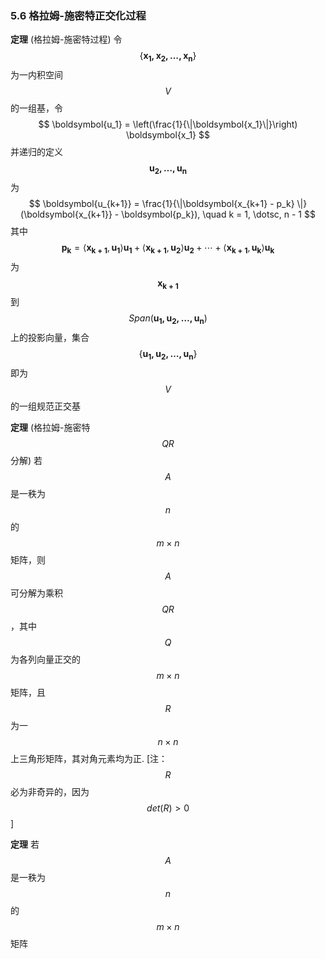 ### 5.6 格拉姆-施密特正交化过程

**定理** (格拉姆-施密特过程) 令$$\{\boldsymbol{x_1, x_2, \dotsc, x_n}\}$$为一内积空间$$V$$的一组基，令
$$
\boldsymbol{u_1} = \left(\frac{1}{\|\boldsymbol{x_1}\|}\right) \boldsymbol{x_1}
$$并递归的定义$$\boldsymbol{u_2, \dotsc, u_n}$$为
$$
\boldsymbol{u_{k+1}} = \frac{1}{\|\boldsymbol{x_{k+1} - p_k} \|}(\boldsymbol{x_{k+1}} - \boldsymbol{p_k}), \quad k = 1, \dotsc, n - 1
$$其中
$$
\boldsymbol{p_k} = \langle \boldsymbol{x_{k+1}}, \boldsymbol{u_1}\rangle\boldsymbol{u_1} + \langle\boldsymbol{x_{k+1}}, \boldsymbol{u_2}\rangle\boldsymbol{u_2} + \dotsb + \langle\boldsymbol{x_{k+1}}, \boldsymbol{u_k}\rangle\boldsymbol{u_k}
$$为$$\boldsymbol{x_{k+1}}$$到$$Span(\boldsymbol{u_1, u_2, \dotsc, u_n})$$上的投影向量，集合
$$
\{\boldsymbol{u_1, u_2, \dotsc, u_n}\}
$$即为$$V$$的一组规范正交基


**定理** (格拉姆-施密特$$QR$$分解) 若$$A$$是一秩为$$n$$的$$m\times n$$矩阵，则$$A$$可分解为乘积$$QR$$，其中$$Q$$为各列向量正交的$$m\times n$$矩阵，且$$R$$为一$$n\times n$$上三角形矩阵，其对角元素均为正. [注：$$R$$必为非奇异的，因为$$det(R) \gt 0$$]

**定理** 若$$A$$是一秩为$$n$$的$$m\times n$$矩阵

